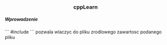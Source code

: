 <h3 align="center">cppLearn</h3>
<h5>Wprowadzenie</h5>
```
#include
```
pozwala wlaczyc do pliku zrodlowego zawartosc podanego pliku